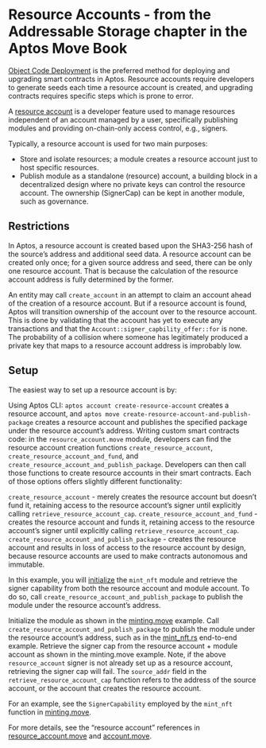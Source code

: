 # Resource Accounts - from the Addressable Storage chapter in the Aptos Move Book

[Object Code Deployment](https://aptos.dev/en/build/smart-contracts/deployment) is the preferred method for deploying and upgrading smart contracts in Aptos. Resource accounts require developers to generate seeds each time a resource account is created, and upgrading contracts requires specific steps which is prone to error.

A [resource account](https://github.com/aptos-labs/aptos-core/blob/main/aptos-move/framework/aptos-framework/sources/resource_account.move) is a developer feature used to manage resources independent of an account managed by a user, specifically publishing modules and providing on-chain-only access control, e.g., signers.

Typically, a resource account is used for two main purposes:

* Store and isolate resources; a module creates a resource account just to host specific resources.
* Publish module as a standalone (resource) account, a building block in a decentralized design where no private keys can control the resource account. The ownership (SignerCap) can be kept in another module, such as governance.

## Restrictions

In Aptos, a resource account is created based upon the SHA3-256 hash of the source’s address and additional seed data. A resource account can be created only once; for a given source address and seed, there can be only one resource account. That is because the calculation of the resource account address is fully determined by the former.

An entity may call `create_account` in an attempt to claim an account ahead of the creation of a resource account. But if a resource account is found, Aptos will transition ownership of the account over to the resource account. This is done by validating that the account has yet to execute any transactions and that the `Account::signer_capbility_offer::for` is none. The probability of a collision where someone has legitimately produced a private key that maps to a resource account address is improbably low.

## Setup

The easiest way to set up a resource account is by:

Using Aptos CLI: `aptos account create-resource-account` creates a resource account, and `aptos move create-resource-account-and-publish-package` creates a resource account and publishes the specified package under the resource account’s address.
Writing custom smart contracts code: in the `resource_account.move` module, developers can find the resource account creation functions `create_resource_account`, `create_resource_account_and_fund`, and `create_resource_account_and_publish_package`. Developers can then call those functions to create resource accounts in their smart contracts.
Each of those options offers slightly different functionality:

`create_resource_account` - merely creates the resource account but doesn’t fund it, retaining access to the resource account’s signer until explicitly calling `retrieve_resource_account_cap`.
`create_resource_account_and_fund` - creates the resource account and funds it, retaining access to the resource account’s signer until explicitly calling `retrieve_resource_account_cap`.
`create_resource_account_and_publish_package` - creates the resource account and results in loss of access to the resource account by design, because resource accounts are used to make contracts autonomous and immutable.

In this example, you will [initialize](https://github.com/aptos-labs/aptos-core/blob/2e9d8ee759fcd3f6e831034f05c1656b1c48efc4/aptos-move/move-examples/mint_nft/sources/minting.move#L73) the `mint_nft` module and retrieve the signer capability from both the resource account and module account. To do so, call `create_resource_account_and_publish_package` to publish the module under the resource account’s address.

Initialize the module as shown in the [minting.move](https://github.com/aptos-labs/aptos-core/blob/2e9d8ee759fcd3f6e831034f05c1656b1c48efc4/aptos-move/move-examples/mint_nft/sources/minting.move#L73) example.
Call `create_resource_account_and_publish_package` to publish the module under the resource account’s address, such as in the [mint_nft.rs](https://github.com/aptos-labs/aptos-core/blob/main/aptos-move/e2e-move-tests/src/tests/mint_nft.rs#L62) end-to-end example.
Retrieve the signer cap from the resource account + module account as shown in the minting.move example.
Note, if the above `resource_account` signer is not already set up as a resource account, retrieving the signer cap will fail. The `source_addr` field in the `retrieve_resource_account_cap` function refers to the address of the source account, or the account that creates the resource account.

For an example, see the `SignerCapability` employed by the `mint_nft` function in [minting.move](https://github.com/aptos-labs/aptos-core/blob/2e9d8ee759fcd3f6e831034f05c1656b1c48efc4/aptos-move/move-examples/mint_nft/sources/minting.move#L143-L181).

For more details, see the “resource account” references in [resource_account.move](https://github.com/aptos-labs/aptos-core/blob/main/aptos-move/framework/aptos-framework/sources/resource_account.move) and [account.move](https://github.com/aptos-labs/aptos-core/blob/main/aptos-move/framework/aptos-framework/sources/account.move).

